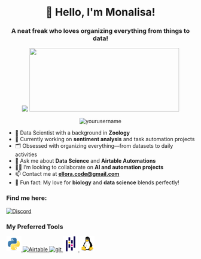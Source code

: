<h1 align="center"> 👋 Hello, I'm Monalisa! </h1>
<h3 align="center">A neat freak who loves organizing everything from things to data! </h3>


<p align='center'>
  <a href="#"><img src="https://github-readme-stats.vercel.app/api?username=yourusername&show_icons=true&theme=dracula" width="410"></a>
  <img src="https://github-readme-stats.vercel.app/api/top-langs/?username=yourusername&layout=compact&theme=dracula&langs_count=8" width="400" height="170"/>
</p> 

<p align="center"> <img src="https://komarev.com/ghpvc/?username=yourusername&label=Profile%20views&color=0e75b6&style=flat" alt="yourusername" /> </p>

- 🔬 Data Scientist with a background in **Zoology** 
- 🧠 Currently working on **sentiment analysis** and task automation projects
- 🗂 Obsessed with organizing everything—from datasets to daily activities
- 💬 Ask me about **Data Science** and **Airtable Automations**
- 🧑‍💻 I’m looking to collaborate on **AI and automation projects**
- 📫 Contact me at **ellora.code@gmail.com**
- 🌱 Fun fact: My love for **biology** and **data science** blends perfectly!

<p align="left">
<h3 align="left">Find me here:</h3> 
<a href="https://discord.gg/wallflowerpot"><img src="https://img.shields.io/static/v1?logo=discord&label=&message=Discord&color=36393f&style=flat-square" alt="Discord"></a> 
</p>

<p align="left">
<h3 align="left">My Preferred Tools</h3>
<p align="left"> 
<a href="https://www.python.org" target="_blank"> <img src="https://raw.githubusercontent.com/devicons/devicon/master/icons/python/python-original.svg" alt="python" width="40" height="40"/> </a> 
<a href="https://airtable.com" target="_blank"> <img src="https://www.vectorlogo.zone/logos/airtable/airtable-icon.svg" alt="Airtable" width="40" height="40"/> </a> 
<a href="https://git-scm.com/" target="_blank"> <img src="https://www.vectorlogo.zone/logos/git-scm/git-scm-icon.svg" alt="git" width="40" height="40"/> </a>
<a href="https://pandas.pydata.org/" target="_blank"> <img src="https://raw.githubusercontent.com/devicons/devicon/master/icons/pandas/pandas-original.svg" alt="pandas" width="40" height="40"/> </a>
<a href="https://www.linux.org/" target="_blank"> <img src="https://raw.githubusercontent.com/devicons/devicon/master/icons/linux/linux-original.svg" alt="linux" width="40" height="40"/> </a>  
</p>

